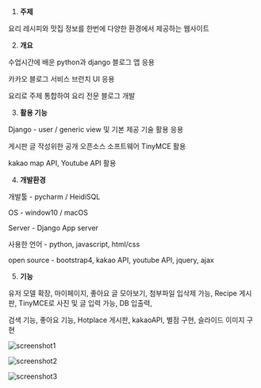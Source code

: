 1. **주제**



요리 레시피와 맛집 정보를 한번에 다양한 환경에서 제공하는 웹사이트



2. **개요**



수업시간에 배운 python과 django 블로그 앱 응용

카카오 블로그 서비스 브런치 UI 응용

요리로 주제 통합하여 요리 전문 블로그 개발



3. **활용 기능**



Django - user / generic view 및 기본 제공 기술 활용 응용

게시판 글 작성위한 공개 오픈소스 소프트웨어 TinyMCE 활용

kakao map API, Youtube API 활용



4. **개발환경**



개발툴 - pycharm / HeidiSQL

OS - window10 / macOS

Server - Django App server

사용한 언어 - python, javascript, html/css

open source - bootstrap4, kakao API, youtube API, jquery, ajax



5. **기능**



유저 모델 확장, 마이페이지, 좋아요 글 모아보기, 첨부파일 입삭제 가능, Recipe 게시판, TinyMCE로 사진 및 글 입력 가능, DB 입출력,

검색 기능, 좋아요 기능, Hotplace 게시판, kakaoAPI, 별점 구현, 슬라이드 이미지 구현 



![screenshot1](C:\Users\automata13\Downloads\1.PNG)

![screenshot2](C:\Users\automata13\Downloads\2.PNG)

![screenshot3](C:\Users\automata13\Downloads\3.PNG)